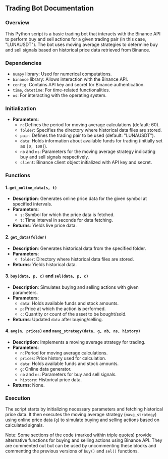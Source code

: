 ## Trading Bot Documentation

### Overview

This Python script is a basic trading bot that interacts with the Binance API to perform buy and sell actions for a given trading pair (in this case, "LUNAUSDT"). The bot uses moving average strategies to determine buy and sell signals based on historical price data retrieved from Binance.

### Dependencies

- `numpy` library: Used for numerical computations.
- `binance` library: Allows interaction with the Binance API.
- `config`: Contains API key and secret for Binance authentication.
- `time`, `datetime`: For time-related functionalities.
- `os`: For interacting with the operating system.

### Initialization

- **Parameters**:
    - `n`: Defines the period for moving average calculations (default: 60).
    - `folder`: Specifies the directory where historical data files are stored.
    - `pair`: Defines the trading pair to be used (default: "LUNAUSDT").
    - `data`: Holds information about available funds for trading (initially set as `[0, 100]`).
    - `nb` and `ns`: Parameters for the moving average strategy indicating buy and sell signals respectively.
    - `client`: Binance client object initialized with API key and secret.

### Functions

#### 1. `get_online_data(s, t)`

- **Description**: Generates online price data for the given symbol at specified intervals.
- **Parameters**:
    - `s`: Symbol for which the price data is fetched.
    - `t`: Time interval in seconds for data fetching.
- **Returns**: Yields live price data.

#### 2. `get_data(folder)`

- **Description**: Generates historical data from the specified folder.
- **Parameters**:
    - `folder`: Directory where historical data files are stored.
- **Returns**: Yields historical data.

#### 3. `buy(data, p, c)` and `sel(data, p, c)`

- **Description**: Simulates buying and selling actions with given parameters.
- **Parameters**:
    - `data`: Holds available funds and stock amounts.
    - `p`: Price at which the action is performed.
    - `c`: Quantity or count of the asset to be bought/sold.
- **Returns**: Updated `data` after buying/selling.

#### 4. `avg(n, prices)` and `mavg_strategy(data, g, nb, ns, history)`

- **Description**: Implements a moving average strategy for trading.
- **Parameters**:
    - `n`: Period for moving average calculations.
    - `prices`: Price history used for calculation.
    - `data`: Holds available funds and stock amounts.
    - `g`: Online data generator.
    - `nb` and `ns`: Parameters for buy and sell signals.
    - `history`: Historical price data.
- **Returns**: None.

### Execution

The script starts by initializing necessary parameters and fetching historical price data. It then executes the moving average strategy (`mavg_strategy`) using online price data (`g`) to simulate buying and selling actions based on calculated signals.

Note: Some sections of the code (marked within triple quotes) provide alternative functions for buying and selling actions using Binance API. They are commented out but can be used by uncommenting these blocks and commenting the previous versions of `buy()` and `sel()` functions.
